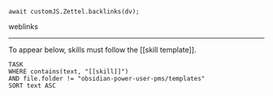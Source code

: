 
```dataviewjs
await customJS.Zettel.backlinks(dv);
```
weblinks 
___
To appear below, skills must follow the [[skill template]]. 
```dataview
TASK
WHERE contains(text, "[[skill]]")
AND file.folder != "obsidian-power-user-pms/templates"
SORT text ASC
```